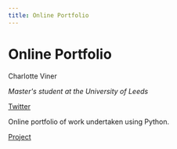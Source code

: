 ```yaml
---
title: Online Portfolio
---
```


# Online Portfolio

Charlotte Viner

*Master's student at the University of Leeds*

[Twitter](https://twitter.com/charlotteviner)

Online portfolio of work undertaken using Python.

[Project](https://charlotteviner.github.io/index2.html)
